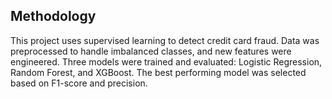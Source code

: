 ## Methodology

This project uses supervised learning to detect credit card fraud. Data was preprocessed to handle imbalanced classes, and new features were engineered. Three models were trained and evaluated: Logistic Regression, Random Forest, and XGBoost. The best performing model was selected based on F1-score and precision.

